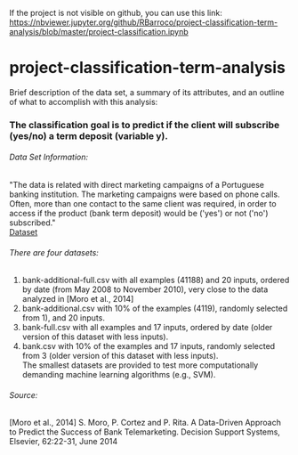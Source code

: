 If the project is not visible on github, you can use this link:<br/>
https://nbviewer.jupyter.org/github/RBarroco/project-classification-term-analysis/blob/master/project-classification.ipynb

# project-classification-term-analysis
Brief description of the data set, a summary of its attributes, and an outline of what to accomplish with this analysis:<br/>
### The classification goal is to predict if the client will subscribe (yes/no) a term deposit (variable y).

###### Data Set Information:

"The data is related with direct marketing campaigns of a Portuguese banking institution. The marketing campaigns were based on phone calls. Often, more than one contact to the same client was required, in order to access if the product (bank term deposit) would be ('yes') or not ('no') subscribed."<br/>
[Dataset](https://archive.ics.uci.edu/ml/datasets/Bank+Marketing)

###### There are four datasets:
1) bank-additional-full.csv with all examples (41188) and 20 inputs, ordered by date (from May 2008 to November 2010), very close to the data analyzed in [Moro et al., 2014]<br/>
2) bank-additional.csv with 10% of the examples (4119), randomly selected from 1), and 20 inputs.<br/>
3) bank-full.csv with all examples and 17 inputs, ordered by date (older version of this dataset with less inputs).<br/>
4) bank.csv with 10% of the examples and 17 inputs, randomly selected from 3 (older version of this dataset with less inputs).<br/>
The smallest datasets are provided to test more computationally demanding machine learning algorithms (e.g., SVM).<br/>

###### Source:

[Moro et al., 2014] S. Moro, P. Cortez and P. Rita. A Data-Driven Approach to Predict the Success of Bank Telemarketing. Decision Support Systems, Elsevier, 62:22-31, June 2014
